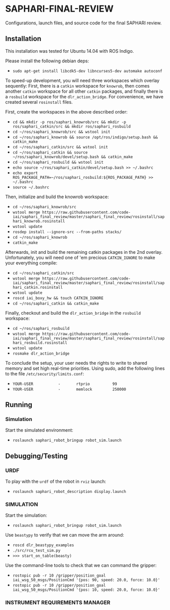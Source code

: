 # SAPHARI-FINAL-REVIEW
Configurations, launch files, and source code for the final SAPHARI review.

## Installation

This installation was tested for Ubuntu 14.04 with ROS Indigo.

Please install the following debian deps:
* ```sudo apt-get install libcdk5-dev libncurses5-dev automake autoconf```

To speed-up development, you will need three workspaces which overlay sequently: First, there is a ```catkin``` workspace for ```knowrob```, then comes another ```catkin``` workspace for all other ```catkin``` packages, and finally there is a ```rosbuild``` workspace for the ```dlr_action_bridge```. For convenience, we have created several ```rosinstall``` files.

First, create the workspaces in the above described order:
* ```cd && mkdir -p ros/saphari_knowrob/src && mkdir -p ros/saphari_catkin/src && mkdir ros/saphari_rosbuild```
* ```cd ~/ros/saphari_knowrob/src && wstool init```
* ```cd ~/ros/saphari_knowrob && source /opt/ros/indigo/setup.bash && catkin_make```
* ```cd ~/ros/saphari_catkin/src && wstool init```
* ```cd ~/ros/saphari_catkin && source ~/ros/saphari_knowrob/devel/setup.bash && catkin_make```
* ```cd ~/ros/saphari_rosbuild && wstool init```
* ```echo source ~/ros/saphari_catkin/devel/setup.bash >> ~/.bashrc```
* ```echo export ROS_PACKAGE_PATH=~/ros/saphari_rosbuild:${ROS_PACKAGE_PATH} >> ~/.bashrc```
* ```source ~/.bashrc```

Then, initialize and build the knowrob workspace:
* ```cd ~/ros/saphari_knowrob/src```
* ```wstool merge https://raw.githubusercontent.com/code-iai/saphari_final_review/master/saphari_final_review/rosinstall/saphari_knowrob.rosinstall```
* ```wstool update```
* ```rosdep install --ignore-src --from-paths stacks/```
* ```cd ~/ros/saphari_knowrob```
* ```catkin_make```

Afterwards, init and build the remaining catkin packages in the 2nd overlay. Unfortunately, you will need one of 'em precious ```CATKIN_IGNORE``` to make your everything compile:
* ```cd ~/ros/saphari_catkin/src```
* ```wstool merge https://raw.githubusercontent.com/code-iai/saphari_final_review/master/saphari_final_review/rosinstall/saphari_catkin.rosinstall```
* ```wstool update```
* ```roscd iai_boxy_hw && touch CATKIN_IGNORE```
* ```cd ~/ros/saphari_catkin && catkin_make```

Finally, checkout and build the ```dlr_action_bridge``` in the ```rosbuild``` workspace:
* ```cd ~/ros/saphari_rosbuild```
* ```wstool merge https://raw.githubusercontent.com/code-iai/saphari_final_review/master/saphari_final_review/rosinstall/saphari_rosbuild.rosinstall```
* ```wstool update```
* ```rosmake dlr_action_bridge```

To conclude the setup, your user needs the rights to write to shared memory and set high real-time priorities. Using sudo, add the following lines to the file ```/etc/security/limits.conf```:
* ```YOUR-USER           -       rtprio          99```
* ```YOUR-USER           -       memlock         250000```


## Running 

### Simulation
Start the simulated environment:
* ```roslaunch saphari_robot_bringup robot_sim.launch```

## Debugging/Testing

### URDF 
To play with the ```urdf``` of the robot in ```rviz``` launch:
* ```roslaunch saphari_robot_description display.launch```

### SIMULATION
Start the simulation:
* ```roslaunch saphari_robot_bringup robot_sim.launch```
 
Use ```beastypy``` to verify that we can move the arm around:
* ```roscd dlr_beastypy_examples```
* ```./src/rcu_test_sim.py```
* ```>>> start_on_table(beasty)```

Use the command-line tools to check that we can command the gripper:
* ```rostopic pub -r 10 /gripper/position_goal iai_wsg_50_msgs/PositionCmd '{pos: 90, speed: 20.0, force: 10.0}'```
* ```rostopic pub -r 10 /gripper/position_goal iai_wsg_50_msgs/PositionCmd '{pos: 10, speed: 20.0, force: 10.0}'```

### INSTRUMENT REQUIREMENTS MANAGER
